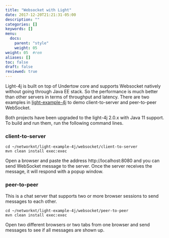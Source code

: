 ```yaml
---
title: "Websocket with Light"
date: 2017-12-20T21:21:31-05:00
description: ""
categories: []
keywords: []
menu:
  docs:
    parent: "style"
    weight: 05
weight: 05	#rem
aliases: []
toc: false
draft: false
reviewed: true
---
```


Light-4j is built on top of Undertow core and supports Websocket natively without going through Java EE stack. So the performance is much better than other servers in terms of throughput and latency. There are two examples in [light-example-4j][] to demo client-to-server and peer-to-peer WebSocket.

Both projects have been upgraded to the light-4j 2.0.x with Java 11 support. To build and run them, run the following command lines. 

### client-to-server

```
cd ~/networknt/light-example-4j/websocket/client-to-server
mvn clean install exec:exec
```

Open a browser and paste the address http://localhost:8080 and you can send WebSocket message to the server. Once the server receives the message, it will respond with a popup window. 


### peer-to-peer

This is a chat server that supports two or more browser sessions to send messages to each other.


```
cd ~/networknt/light-example-4j/websocket/peer-to-peer
mvn clean install exec:exec
```

Open two different browsers or two tabs from one browser and send messages to see if all messages are shown up. 



[light-example-4j]: https://github.com/networknt/light-example-4j/tree/master/websocket
